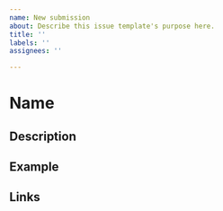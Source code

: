 ```yaml
---
name: New submission
about: Describe this issue template's purpose here.
title: ''
labels: ''
assignees: ''

---
```


# Name

## Description

## Example
<!-- please add screenshot or command line output if possible -->

## Links
